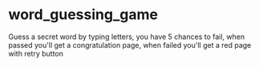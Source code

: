 # word_guessing_game
Guess a secret word by typing letters, you have 5 chances to fail, when passed you'll get a congratulation page, when failed you'll get a red page with retry button
